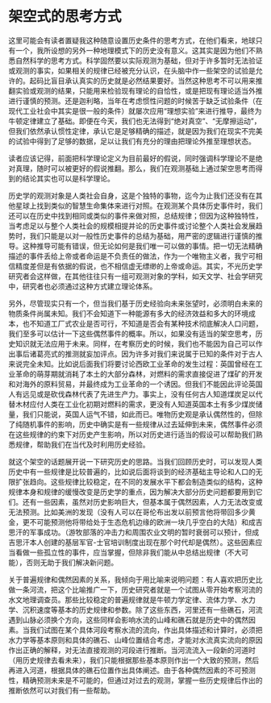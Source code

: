 # 架空式的思考方式

这里可能会有读者置疑我这种随意设置历史条件的思考方式，在他们看来，地球只有一个，我所设想的另外一种地理模式下的历史没有意义。这其实是因为他们不熟悉自然科学的思考方式。科学固然要以实际观测为基础，但对于许多暂时无法验证或观测的事实，如果相关的规律已经被充分认识，在头脑中作一些架空的试验是允许的。起码比盲目承认真实的历史就是必然结果要好。当然这种思考不可以用来推翻实验或观测的结果，只能用来检验现有理论的自恰性，或是把现有理论适当外推进行谨慎的预测。还是迦利略，当年在考虑惯性问题的时候苦于缺乏试验条件（在现代工业社会中其实是很一般的条件）就屡次应用“理想实验”来进行推导，最终为牛顿定律建立了基础。即便在今天，我们也无法得到“绝对真空”、“无摩擦运动”，但我们依然承认惯性定律，承认它是足够精确的描述，就是因为我们在现实不完美的试验中得到了足够的数据，足以让我们有充分的理由把理论外推至理想状态。

读者应该记得，前面把科学理论定义为目前最好的假说，同时强调科学理论不是绝对真理，随时可以被更好的假说推翻。那么，我们在观测基础上通过架空思考而得到的结论其实也可以是科学理论。

历史学的观测对象是人类社会自身，这是个独特的事物，迄今为止我们还没有在其他星球上找到类似的智慧生命集体来进行对照。在观测某个具体历史事件时，我们还可以在历史中找到相同或类似的事件来做对照，总结规律；但因为这种独特性，当考虑足以与整个人类社会的规模相提并论的历史事件或讨论整个人类社会发展趋势时，我们只能是以对一般性历史事件的总结为基础，用严密的逻辑进行谨慎的推导。这种推导可能有错误，但无论如何是我们唯一可以做的事情。把一切无法精确描述的事件丢给上帝或者命运是不负责任的做法，作为一个唯物主义者，我宁可相信精度差但是有依据的假说，也不相信虚无缥缈的上帝或命运。其实，不光历史学研究者会这样做，在其他往往只有一组可观测对象的学科，如天文学、社会学研究中，研究者也必须通过这种方式建立理论体系。

另外，尽管现实只有一个，但当我们基于历史经验向未来张望时，必须明白未来的物质条件尚属未知。我们不会知道下一种能源有多大的经济效益和多大的环境成本，也不知道工厂式农业是否可行，不知道是否会有某种技术彻底解决人口问题，我们至多可以估计一下这些偶然事件的概率。所以，如果没有适当的架空思考，历史知识就无法应用于未来。同样，在考察历史的时候，我们也不能因为自己可以作出事后诸葛亮式的推测就妄加评点。因为许多对我们来说属于已知的条件对于古人来说完全未知。比如说后面我们将要讨论西欧工业革命的发生过程：英国曾经在工业革命的萌芽期就消耗了本土的大部分森林，对燃料的需求直接促进了煤矿的开发和对海外的原料贸易，并最终成为工业革命的一个诱因。但我们不能因此评论英国人有远见或是砍伐森林代表了先进生产力。事实上，没有任何古人知道煤炭足以代替木材应付人类在工业化初期对燃料的需求，更没有人知道英国本土有多少煤炭储量，我们只能说，英国人运气不错，如此而已。唯物历史观是承认偶然性的，但除了纯随机事件的影响，历史中确实是有一些规律从过去延伸到未来，偶然事件必须在这些规律的约束下对历史产生影响，所以对历史进行适当的假设可以帮助我们熟悉规律，帮助我们在当代及时利用历史经验。

就这个架空的话题展开说一下研究历史的思路。当我们回顾历史时，可以发现人类历史中有一些规律是比较普遍的，比如说后面将谈到的经济基础主导论和人口的无限扩张趋向。这些规律比较稳定，在不同的发展水平下都会制造类似的结构，这种规律本身和规律的缓慢改变是历史学的重点，因为解决大部分历史问题都要用到它们。还有一些因素，虽然对历史影响巨大，但基本属于偶然因素，人力无法改变或无法预测。比如美洲的发现（没有人可以在哥伦布出发以前预言他将带回多少黄金，更不可能预测他将带给处于生态危机边缘的欧洲一块几乎空白的大陆）和成吉思汗的军事成功。（游牧部落的冲击力和周围农业文明的暂时衰弱可以预计，但成吉思汗本人创建的基层军官-士官培训制度出现在那个时代却是偶然）。这些因素应当看做一些孤立性的事件，应当掌握，但除非我们能从中总结出规律（不大可能），否则无助于我们解决新问题。

关于普遍规律和偶然因素的关系，我倾向于用比喻来说明问题：有人喜欢把历史比做一条河流，把这个比喻推广一下，历史研究者就是一个试图从零开始考察河流的水文地理调查员。那些比较稳定的普遍规律就是牛顿力学定律、流体力学、水力学、沉积速度等基本的历史规律和参数。除了这些东西，河里还有一些礁石，河流遇到山脉必须换个方向，这些同样会影响水流的山峰和礁石就是历史中的偶然因素。当我们试图在某个具体河段考察水流的流向，作出具体描述和计算时，必须把水力学等基本原则和具体的礁石、山峰位置结合考虑，才能对水流真实流向的原因作出正确的解释，对无法直接观测的河段进行推断。当河流流入一段新的河道时（用历史规律去看未来），我们只能根据那些基本原则作出一个大致的预测，然后再进入河道，根据具体的礁石位置作出具体阐述。由于各种偶然因素的不可预测性，精确预测未来是不可能的，但通过对过去的观测，掌握一些历史规律后作出的推断依然可以对我们有一些帮助。
